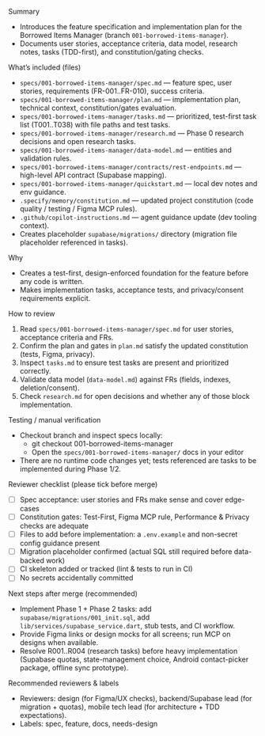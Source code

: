 Summary
- Introduces the feature specification and implementation plan for the Borrowed Items Manager (branch `001-borrowed-items-manager`).
- Documents user stories, acceptance criteria, data model, research notes, tasks (TDD-first), and constitution/gating checks.

What’s included (files)
- `specs/001-borrowed-items-manager/spec.md` — feature spec, user stories, requirements (FR-001..FR-010), success criteria.
- `specs/001-borrowed-items-manager/plan.md` — implementation plan, technical context, constitution/gates evaluation.
- `specs/001-borrowed-items-manager/tasks.md` — prioritized, test-first task list (T001..T038) with file paths and test tasks.
- `specs/001-borrowed-items-manager/research.md` — Phase 0 research decisions and open research tasks.
- `specs/001-borrowed-items-manager/data-model.md` — entities and validation rules.
- `specs/001-borrowed-items-manager/contracts/rest-endpoints.md` — high-level API contract (Supabase mapping).
- `specs/001-borrowed-items-manager/quickstart.md` — local dev notes and env guidance.
- `.specify/memory/constitution.md` — updated project constitution (code quality / testing / Figma MCP rules).
- `.github/copilot-instructions.md` — agent guidance update (dev tooling context).
- Creates placeholder `supabase/migrations/` directory (migration file placeholder referenced in tasks).

Why
- Creates a test-first, design-enforced foundation for the feature before any code is written.
- Makes implementation tasks, acceptance tests, and privacy/consent requirements explicit.

How to review
1. Read `specs/001-borrowed-items-manager/spec.md` for user stories, acceptance criteria and FRs.
2. Confirm the plan and gates in `plan.md` satisfy the updated constitution (tests, Figma, privacy).
3. Inspect `tasks.md` to ensure test tasks are present and prioritized correctly.
4. Validate data model (`data-model.md`) against FRs (fields, indexes, deletion/consent).
5. Check `research.md` for open decisions and whether any of those block implementation.

Testing / manual verification
- Checkout branch and inspect specs locally:
  - git checkout 001-borrowed-items-manager
  - Open the `specs/001-borrowed-items-manager/` docs in your editor
- There are no runtime code changes yet; tests referenced are tasks to be implemented during Phase 1/2.

Reviewer checklist (please tick before merge)
- [ ] Spec acceptance: user stories and FRs make sense and cover edge-cases
- [ ] Constitution gates: Test-First, Figma MCP rule, Performance & Privacy checks are adequate
- [ ] Files to add before implementation: a `.env.example` and non-secret config guidance present
- [ ] Migration placeholder confirmed (actual SQL still required before data-backed work)
- [ ] CI skeleton added or tracked (lint & tests to run in CI)
- [ ] No secrets accidentally committed

Next steps after merge (recommended)
- Implement Phase 1 + Phase 2 tasks: add `supabase/migrations/001_init.sql`, add `lib/services/supabase_service.dart`, stub tests, and CI workflow.
- Provide Figma links or design mocks for all screens; run MCP on designs when available.
- Resolve R001..R004 (research tasks) before heavy implementation (Supabase quotas, state-management choice, Android contact-picker package, offline sync prototype).

Recommended reviewers & labels
- Reviewers: design (for Figma/UX checks), backend/Supabase lead (for migration + quotas), mobile tech lead (for architecture + TDD expectations).
- Labels: spec, feature, docs, needs-design
